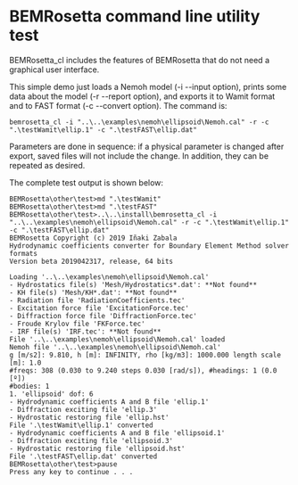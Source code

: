 # BEMRosetta command line utility test

BEMRosetta_cl includes the features of BEMRosetta that do not need a graphical user interface.

This simple demo just loads a Nemoh model (-i --input option), prints some data about the model (-r --report option), and exports it to Wamit format and to FAST format (-c --convert option). The command is:

```
bemrosetta_cl -i "..\..\examples\nemoh\ellipsoid\Nemoh.cal" -r -c ".\testWamit\ellip.1" -c ".\testFAST\ellip.dat"
```

Parameters are done in sequence: if a physical parameter is changed after export, saved files will not include the change. In addition, they can be repeated as desired.

The complete test output is shown below:

```
BEMRosetta\other\test>md ".\testWamit"
BEMRosetta\other\test>md ".\testFAST"
BEMRosetta\other\test>..\..\install\bemrosetta_cl -i "..\..\examples\nemoh\ellipsoid\Nemoh.cal" -r -c ".\testWamit\ellip.1" -c ".\testFAST\ellip.dat"
BEMRosetta Copyright (c) 2019 Iñaki Zabala
Hydrodynamic coefficients converter for Boundary Element Method solver formats
Version beta 2019042317, release, 64 bits

Loading '..\..\examples\nemoh\ellipsoid\Nemoh.cal'
- Hydrostatics file(s) 'Mesh/Hydrostatics*.dat': **Not found**
- KH file(s) 'Mesh/KH*.dat': **Not found**
- Radiation file 'RadiationCoefficients.tec'
- Excitation force file 'ExcitationForce.tec'
- Diffraction force file 'DiffractionForce.tec'
- Froude Krylov file 'FKForce.tec'
- IRF file(s) 'IRF.tec': **Not found**
File '..\..\examples\nemoh\ellipsoid\Nemoh.cal' loaded
Nemoh file '..\..\examples\nemoh\ellipsoid\Nemoh.cal'
g [m/s2]: 9.810, h [m]: INFINITY, rho [kg/m3]: 1000.000 length scale [m]: 1.0
#freqs: 308 (0.030 to 9.240 steps 0.030 [rad/s]), #headings: 1 (0.0 [º])
#bodies: 1
1. 'ellipsoid' dof: 6
- Hydrodynamic coefficients A and B file 'ellip.1'
- Diffraction exciting file 'ellip.3'
- Hydrostatic restoring file 'ellip.hst'
File '.\testWamit\ellip.1' converted
- Hydrodynamic coefficients A and B file 'ellipsoid.1'
- Diffraction exciting file 'ellipsoid.3'
- Hydrostatic restoring file 'ellipsoid.hst'
File '.\testFAST\ellip.dat' converted
BEMRosetta\other\test>pause
Press any key to continue . . .
```
